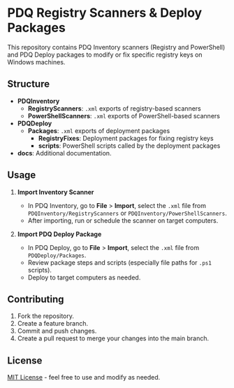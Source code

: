 # PDQ Registry Scanners & Deploy Packages

This repository contains PDQ Inventory scanners (Registry and PowerShell) and PDQ Deploy packages to modify or fix specific registry keys on Windows machines.

## Structure

- **PDQInventory**
  - **RegistryScanners**: `.xml` exports of registry-based scanners
  - **PowerShellScanners**: `.xml` exports of PowerShell-based scanners
- **PDQDeploy**
  - **Packages**: `.xml` exports of deployment packages
    - **RegistryFixes**: Deployment packages for fixing registry keys
    - **scripts**: PowerShell scripts called by the deployment packages
- **docs**: Additional documentation.

## Usage

1. **Import Inventory Scanner**  
   - In PDQ Inventory, go to **File** > **Import**, select the `.xml` file from `PDQInventory/RegistryScanners` or `PDQInventory/PowerShellScanners`.
   - After importing, run or schedule the scanner on target computers.

2. **Import PDQ Deploy Package**  
   - In PDQ Deploy, go to **File** > **Import**, select the `.xml` file from `PDQDeploy/Packages`.
   - Review package steps and scripts (especially file paths for `.ps1` scripts).
   - Deploy to target computers as needed.

## Contributing

1. Fork the repository.
2. Create a feature branch.
3. Commit and push changes.
4. Create a pull request to merge your changes into the main branch.

## License

[MIT License](LICENSE) - feel free to use and modify as needed.
